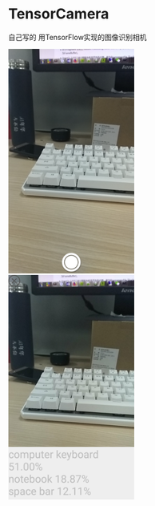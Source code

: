 # TensorCamera
自己写的 用TensorFlow实现的图像识别相机

<img src="https://github.com/FrankdeBoers/TensorCamera/blob/master/screenshot/Screenshot_2018-03-31-15-34-06-336_ghc.tensorflow.png" width="50%">

<img src="https://github.com/FrankdeBoers/TensorCamera/blob/master/screenshot/Screenshot_2018-03-31-15-34-15-380_ghc.tensorflow.png" width="50%">


